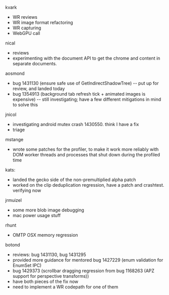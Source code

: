kvark
* WR reviews
* WR image format refactoring
* WR capturing
* WebGPU call

nical
* reviews
* experimenting with the document API to get the chrome and content in separate documents.

aosmond
* bug 1431130 (ensure safe use of GetIndirectShadowTree) -- put up for review, and landed today
* bug 1354913 (background tab refresh tick + animated images is expensive) -- still investigating; have a few different mitigations in mind to solve this

jnicol
* investigating android mutex crash 1430550. think I have a fix
* triage

mstange
* wrote some patches for the profiler, to make it work more reliably with DOM worker threads and processes that shut down during the profiled time

kats:
* landed the gecko side of the non-premultiplied alpha patch
* worked on the clip deduplication regression, have a patch and crashtest. verifying now

jrmuizel
* some more blob image debugging
* mac power usage stuff

rhunt
* OMTP OSX memory regression

botond
* reviews: bug 1431130, bug 1431295 
* provided more guidance for mentored bug 1427229 (enum validation for EnumSet IPC) 
* bug 1429373 (scrollbar dragging regression from bug 1168263 (APZ support for perspective transforms)) 
* have both pieces of the fix now 
* need to implement a WR codepath for one of them
